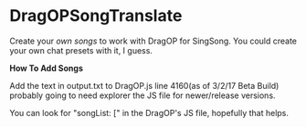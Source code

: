 # DragOPSongTranslate

Create your <i>own songs</i> to work with DragOP for SingSong.
You could create your own chat presets with it, I guess.

<b>How To Add Songs</b>

Add the text in output.txt to DragOP.js line 4160(as of 3/2/17 Beta Build) probably going to need explorer the JS file for newer/release versions.

You can look for "songList: [" in the DragOP's JS file, hopefully that helps.
